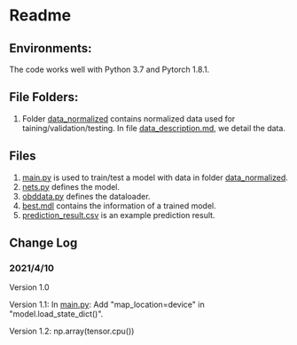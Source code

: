 # Readme

## Environments:

The code works well with Python 3.7 and Pytorch 1.8.1.

## File Folders:

1. Folder [data_normalized](https://github.com/Trenchant-ymz/DeepLearning/tree/master/data_normalized) contains normalized data used for taining/validation/testing. In file [data_description.md](https://github.com/Trenchant-ymz/DeepLearning/blob/master/data_normalized/data_description.md), we detail the data.

## Files

1. [main.py](https://github.com/Trenchant-ymz/DeepLearning/blob/master/main.py) is used to train/test a model with data in folder [data_normalized](https://github.com/Trenchant-ymz/DeepLearning/tree/master/data_normalized).
2. [nets.py](https://github.com/Trenchant-ymz/DeepLearning/blob/master/nets.py) defines the model.
3. [obddata.py](https://github.com/Trenchant-ymz/DeepLearning/blob/master/obddata.py) defines the dataloader.
4. [best.mdl](https://github.com/Trenchant-ymz/DeepLearning/blob/master/best.mdl) contains the information of a trained model.
5. [prediction_result.csv](https://github.com/Trenchant-ymz/DeepLearning/blob/master/prediction_result.csv) is an example prediction result. 



Change Log
-----

### 2021/4/10
Version 1.0

Version 1.1: In [main.py](https://github.com/Trenchant-ymz/DeepLearning/blob/master/main.py): Add "map_location=device" in "model.load_state_dict()".

Version 1.2: np.array(tensor.cpu())